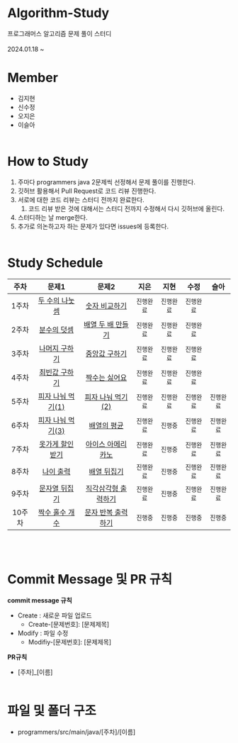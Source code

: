# Algorithm-Study
프로그래머스 알고리즘 문제 풀이 스터디<br><br>
2024.01.18 ~

# Member
- 김지현 
- 신수정
- 오지은
- 이슬아<br><br>

# How to Study
1. 주마다 programmers java 2문제씩 선정해서 문제 풀이를 진행한다. 
2. 깃허브 활용해서 Pull Request로 코드 리뷰 진행한다.
3. 서로에 대한 코드 리뷰는 스터디 전까지 완료한다.
    1. 코드 리뷰 받은 것에 대해서는 스터디 전까지 수정해서 다시 깃허브에 올린다.
4. 스터디하는 날 merge한다.
5. 추가로 의논하고자 하는 문제가 있다면 issues에 등록한다.<br><br>

# Study Schedule
|주차|문제1|문제2|지은|지현|수정|슬아
|:---:|:---:|:---:|:---:|:---:|:---:|:---:|
|1주차|[두 수의 나눗셈](https://school.programmers.co.kr/learn/courses/30/lessons/120806)|[숫자 비교하기](https://school.programmers.co.kr/learn/courses/30/lessons/120807)|`진행완료`|`진행완료`|`진행완료`|
|2주차|[분수의 덧셈](https://school.programmers.co.kr/learn/courses/30/lessons/120808)|[배열 두 배 만들기](https://school.programmers.co.kr/learn/courses/30/lessons/120809)|`진행완료`|`진행완료`|`진행완료`|
|3주차|[나머지 구하기](https://school.programmers.co.kr/learn/courses/30/lessons/120810)|[중앙값 구하기](https://school.programmers.co.kr/learn/courses/30/lessons/120811)|`진행완료`|`진행완료`|`진행완료`|
|4주차|[최빈값 구하기](https://school.programmers.co.kr/learn/courses/30/lessons/120812)|[짝수는 싫어요](https://school.programmers.co.kr/learn/courses/30/lessons/120813)|`진행완료`|`진행완료`|`진행완료`|
|5주차|[피자 나눠 먹기(1)](https://school.programmers.co.kr/learn/courses/30/lessons/120814)|[피자 나눠 먹기(2)](https://school.programmers.co.kr/learn/courses/30/lessons/120815)|`진행완료`|`진행완료`|`진행완료`|`진행완료`|
|6주차|[피자 나눠 먹기(3)](https://school.programmers.co.kr/learn/courses/30/lessons/120816)|[배열의 평균](https://school.programmers.co.kr/learn/courses/30/lessons/120817)|`진행완료`|`진행중`|`진행완료`|`진행완료`|
|7주차|[옷가게 할인 받기](https://school.programmers.co.kr/learn/courses/30/lessons/120818)|[아이스 아메리카노](https://school.programmers.co.kr/learn/courses/30/lessons/120819)|`진행완료`|`진행중`|`진행완료`|`진행완료`|
|8주차|[나이 출력](https://school.programmers.co.kr/learn/courses/30/lessons/120820)|[배열 뒤집기](https://school.programmers.co.kr/learn/courses/30/lessons/120821)|`진행완료`|`진행중`|`진행완료`|`진행완료`|
|9주차|[문자열 뒤집기](https://school.programmers.co.kr/learn/courses/30/lessons/120822)|[직각삼각형 출력하기](https://school.programmers.co.kr/learn/courses/30/lessons/120823)|`진행완료`|`진행중`|`진행완료`|`진행완료`|
|10주차|[짝수 홀수 개수](https://school.programmers.co.kr/learn/courses/30/lessons/120824)|[문자 반복 출력하기](https://school.programmers.co.kr/learn/courses/30/lessons/120825)|`진행중`|`진행중`|`진행중`|`진행중`|

<br><br>
# Commit Message 및 PR 규칙
**commit message 규칙**
- Create : 새로운 파일 업로드
    - Create-[문제번호]: [문제제목]
- Modify : 파일 수정
    - Modifiy-[문제번호]: [문제제목]

**PR규칙**
- [주차]_[이름]<br><br>

# 파일 및 폴더 구조
- programmers/src/main/java/[주차]/[이름]
<br><br>

